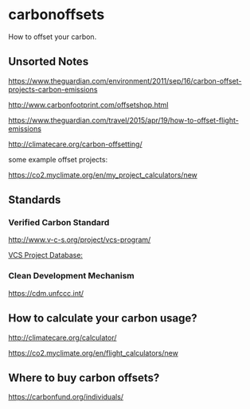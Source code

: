 # carbonoffsets
How to offset your carbon.

## Unsorted Notes

https://www.theguardian.com/environment/2011/sep/16/carbon-offset-projects-carbon-emissions

http://www.carbonfootprint.com/offsetshop.html

https://www.theguardian.com/travel/2015/apr/19/how-to-offset-flight-emissions

http://climatecare.org/carbon-offsetting/

some example offset projects:

https://co2.myclimate.org/en/my_project_calculators/new

## Standards

### Verified Carbon Standard 

http://www.v-c-s.org/project/vcs-program/

[VCS Project Database:](http://www.vcsprojectdatabase.org/#/home)

### Clean Development Mechanism

https://cdm.unfccc.int/

## How to calculate your carbon usage?

http://climatecare.org/calculator/

https://co2.myclimate.org/en/flight_calculators/new


## Where to buy carbon offsets?

https://carbonfund.org/individuals/
